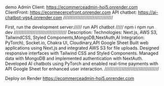 demo Admin Client: https://ecommerceadmin-hoj5.onrender.com 
ClientFront: https://ecormecercefront.onrender.com 
API chatbot: https://ai-chatbot-vgs4.onrender.com ////////////////////////////////

First, run the development server:///// run API chatbot ///// npm i npm run dev ////////////////////////////////// Description: Technologies: Next.js, AWS S3, TailwindCSS, Styled Components,MongoDB,NextAuth,AI Integration: PyTorch), Socket.io, Chakra UI, Cloudinary,API Google Sheet Built web applications using Next.js and integrated AWS S3 for file uploads. Designed responsive interfaces with Tailwind CSS and Styled Components. Managed data with MongoDB and implemented authentication with NextAuth. Developed AI chatbots using PyTorch and enabled real-time payments with API Google Sheet for enhanced user interaction. ///////////////////////////////////

Deploy on Render
 https://ecommerceadmin-hoj5.onrender.com 
